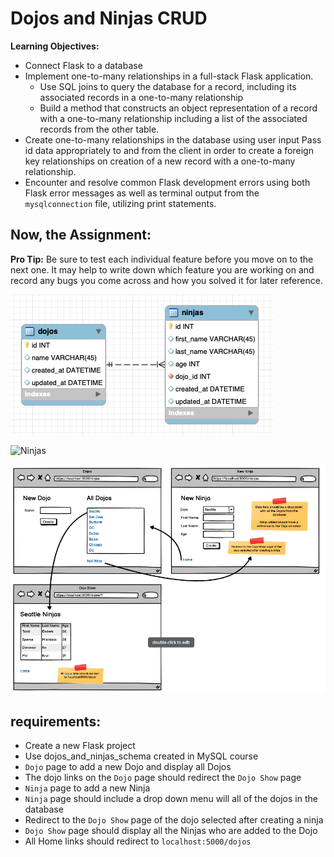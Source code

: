 # Dojos and Ninjas CRUD
**Learning Objectives:**

- Connect Flask to a database
- Implement one-to-many relationships in a full-stack Flask application.
    - Use SQL joins to query the database for a record, including its associated records in a one-to-many relationship
    - Build a method that constructs an object representation of a record with a one-to-many relationship including a list of the associated records from the other table.
- Create one-to-many relationships in the database using user input
Pass id data appropriately to and from the client in order to create a foreign key relationships on creation of a new record with a one-to-many relationship.
- Encounter and resolve common Flask development errors using both Flask error messages as well as terminal output from the `mysqlconnection` file, utilizing print statements.

## Now, the Assignment:
**Pro Tip:** Be sure to test each individual feature before you move on to the next one. It may help to write down which feature you are working on and record any bugs you come across and how you solved it for later reference.

![CRUD](image.png)

![Ninjas](Ninjas.gif)

![Wireframe](photo.png)

## requirements:
- Create a new Flask project
- Use dojos_and_ninjas_schema created in MySQL course
- `Dojo` page to add a new Dojo and display all Dojos
- The dojo links on the `Dojo` page should redirect the `Dojo Show` page
- `Ninja` page to add a new Ninja
- `Ninja` page should include a drop down menu will all of the dojos in the database
- Redirect to the `Dojo Show` page of the dojo selected after creating a ninja
- `Dojo Show` page should display all the Ninjas who are added to the Dojo
- All Home links should redirect to `localhost:5000/dojos`


